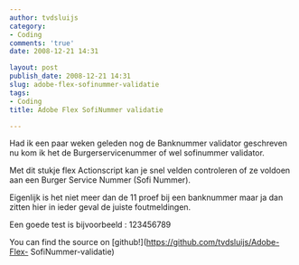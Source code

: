 ```yaml
---
author: tvdsluijs
category:
- Coding
comments: 'true'
date: 2008-12-21 14:31

layout: post
publish_date: 2008-12-21 14:31
slug: adobe-flex-sofinummer-validatie
tags:
- Coding
title: Adobe Flex SofiNummer validatie

---
```

Had ik een paar weken geleden nog de Banknummer validator geschreven nu kom ik
het de Burgerservicenummer of wel sofinummer validator.  
  
Met dit stukje flex Actionscript kan je snel velden controleren of ze voldoen
aan een Burger Service Nummer (Sofi Nummer).  
  
Eigenlijk is het niet meer dan de 11 proef bij een banknummer maar ja dan
zitten hier in ieder geval de juiste foutmeldingen.  
  
Een goede test is bijvoorbeeld : 123456789  
  
  
  
  
You can find the source on [github!](https://github.com/tvdsluijs/Adobe-Flex-
SofiNummer-validatie)

